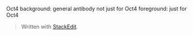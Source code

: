 
Oct4 
background: general antibody not just for Oct4
foreground: just for Oct4

> Written with [StackEdit](https://stackedit.io/).
<!--stackedit_data:
eyJoaXN0b3J5IjpbLTcyOTkyOTQ0MCw3MzA5OTgxMTZdfQ==
-->